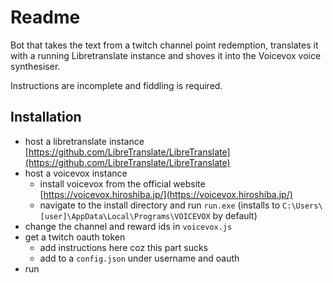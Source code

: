 # Readme

Bot that takes the text from a twitch channel point redemption, translates it with a running Libretranslate instance and shoves it into the Voicevox voice synthesiser.

Instructions are incomplete and fiddling is required.

## Installation

- host a libretranslate instance [https://github.com/LibreTranslate/LibreTranslate](https://github.com/LibreTranslate/LibreTranslate)
- host a voicevox instance
  - install voicevox from the official website [https://voicevox.hiroshiba.jp/](https://voicevox.hiroshiba.jp/)
  - navigate to the install directory and run `run.exe` (installs to `C:\Users\[user]\AppData\Local\Programs\VOICEVOX` by default)
- change the channel and reward ids in `voicevox.js`
- get a twitch oauth token
  - add instructions here coz this part sucks
  - add to a `config.json` under username and oauth
- run